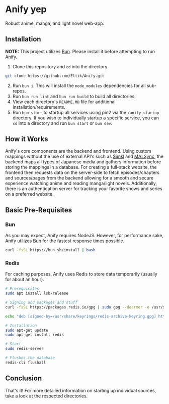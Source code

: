 # Anify yep
Robust anime, manga, and light novel web-app.

## Installation
**NOTE:** This project utilizes [Bun](https://bun.sh). Please install it before attempting to run Anify.
1. Clone this repository and `cd` into the directory.
```bash
git clone https://github.com/Eltik/Anify.git
```
2. Run `bun i`. This will install the `node_modules` dependencies for all sub-repos.
3. Run `bun run lint` and `bun run build` to build all directories.
4. View each directory's `README.MD` file for additional installation/requirements.
5. Run `bun start` to startup all services using pm2 via the `/anify-startup` directory. If you wish to individually startup a specific service, you can `cd` into a directory and run `bun start` or `bun dev`.

## How it Works
Anify's core components are the backend and frontend. Using custom mappings without the use of external API's such as [Simkl](https://simkl.com) and [MALSync](https://malsync.moe), the backend maps all types of Japanese media and gathers information before storing the mappings in a database. For creating a full-stack website, the frontend then requests data on the server-side to fetch episodes/chapters and sources/pages from the backend allowing for a smooth and secure experience watching anime and reading manga/light novels. Additionally, there is an authentication server for tracking your favorite shows and series on a preferred website.

## Basic Pre-Requisites
### Bun
As you may expect, Anify requires NodeJS. However, for performance sake, Anify utilizes [Bun](https://bun.sh) for the fastest response times possible.
```bash
curl -fsSL https://bun.sh/install | bash
```
### Redis
For caching purposes, Anify uses Redis to store data temporarily (usually for about an hour).
```bash
# Prerequisites
sudo apt install lsb-release

# Signing and packages and stuff
curl -fsSL https://packages.redis.io/gpg | sudo gpg --dearmor -o /usr/share/keyrings/redis-archive-keyring.gpg

echo "deb [signed-by=/usr/share/keyrings/redis-archive-keyring.gpg] https://packages.redis.io/deb $(lsb_release -cs) main" | sudo tee /etc/apt/sources.list.d/redis.list

# Installation
sudo apt-get update
sudo apt-get install redis

# Start
sudo redis-server

# Flushes the database
redis-cli flushall
```

## Conclusion
That's it! For more detailed information on starting up individual sources, take a look at the respected directories.

